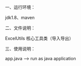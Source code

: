 一、运行环境：

jdk1.8、maven

二、文件说明：

ExcelUtils 核心工具类（导入导出）

三、使用说明：

app.java  -->  run as java application        
